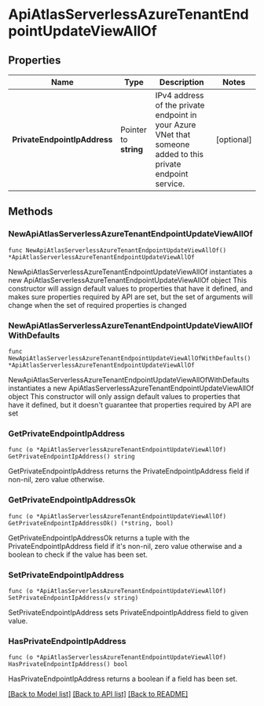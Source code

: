 # ApiAtlasServerlessAzureTenantEndpointUpdateViewAllOf

## Properties

Name | Type | Description | Notes
------------ | ------------- | ------------- | -------------
**PrivateEndpointIpAddress** | Pointer to **string** | IPv4 address of the private endpoint in your Azure VNet that someone added to this private endpoint service. | [optional] 

## Methods

### NewApiAtlasServerlessAzureTenantEndpointUpdateViewAllOf

`func NewApiAtlasServerlessAzureTenantEndpointUpdateViewAllOf() *ApiAtlasServerlessAzureTenantEndpointUpdateViewAllOf`

NewApiAtlasServerlessAzureTenantEndpointUpdateViewAllOf instantiates a new ApiAtlasServerlessAzureTenantEndpointUpdateViewAllOf object
This constructor will assign default values to properties that have it defined,
and makes sure properties required by API are set, but the set of arguments
will change when the set of required properties is changed

### NewApiAtlasServerlessAzureTenantEndpointUpdateViewAllOfWithDefaults

`func NewApiAtlasServerlessAzureTenantEndpointUpdateViewAllOfWithDefaults() *ApiAtlasServerlessAzureTenantEndpointUpdateViewAllOf`

NewApiAtlasServerlessAzureTenantEndpointUpdateViewAllOfWithDefaults instantiates a new ApiAtlasServerlessAzureTenantEndpointUpdateViewAllOf object
This constructor will only assign default values to properties that have it defined,
but it doesn't guarantee that properties required by API are set

### GetPrivateEndpointIpAddress

`func (o *ApiAtlasServerlessAzureTenantEndpointUpdateViewAllOf) GetPrivateEndpointIpAddress() string`

GetPrivateEndpointIpAddress returns the PrivateEndpointIpAddress field if non-nil, zero value otherwise.

### GetPrivateEndpointIpAddressOk

`func (o *ApiAtlasServerlessAzureTenantEndpointUpdateViewAllOf) GetPrivateEndpointIpAddressOk() (*string, bool)`

GetPrivateEndpointIpAddressOk returns a tuple with the PrivateEndpointIpAddress field if it's non-nil, zero value otherwise
and a boolean to check if the value has been set.

### SetPrivateEndpointIpAddress

`func (o *ApiAtlasServerlessAzureTenantEndpointUpdateViewAllOf) SetPrivateEndpointIpAddress(v string)`

SetPrivateEndpointIpAddress sets PrivateEndpointIpAddress field to given value.

### HasPrivateEndpointIpAddress

`func (o *ApiAtlasServerlessAzureTenantEndpointUpdateViewAllOf) HasPrivateEndpointIpAddress() bool`

HasPrivateEndpointIpAddress returns a boolean if a field has been set.


[[Back to Model list]](../README.md#documentation-for-models) [[Back to API list]](../README.md#documentation-for-api-endpoints) [[Back to README]](../README.md)


